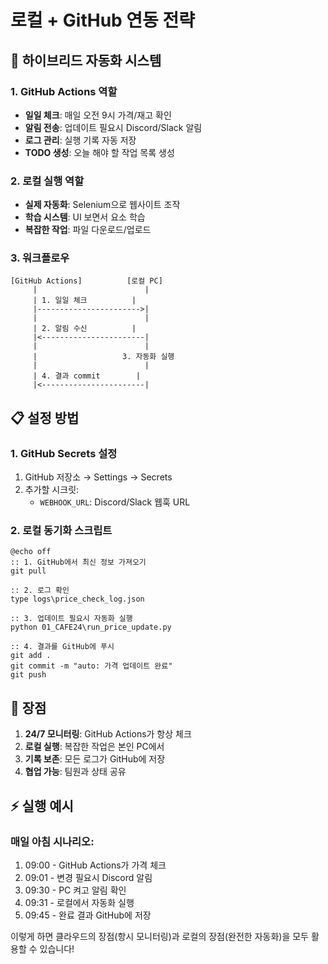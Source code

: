 # 로컬 + GitHub 연동 전략

## 🔄 하이브리드 자동화 시스템

### 1. GitHub Actions 역할
- **일일 체크**: 매일 오전 9시 가격/재고 확인
- **알림 전송**: 업데이트 필요시 Discord/Slack 알림
- **로그 관리**: 실행 기록 자동 저장
- **TODO 생성**: 오늘 해야 할 작업 목록 생성

### 2. 로컬 실행 역할
- **실제 자동화**: Selenium으로 웹사이트 조작
- **학습 시스템**: UI 보면서 요소 학습
- **복잡한 작업**: 파일 다운로드/업로드

### 3. 워크플로우

```
[GitHub Actions]          [로컬 PC]
     |                        |
     | 1. 일일 체크          |
     |----------------------->|
     |                        |
     | 2. 알림 수신          |
     |<-----------------------|
     |                        |
     |                   3. 자동화 실행
     |                        |
     | 4. 결과 commit        |
     |<-----------------------|
```

## 📋 설정 방법

### 1. GitHub Secrets 설정
1. GitHub 저장소 → Settings → Secrets
2. 추가할 시크릿:
   - `WEBHOOK_URL`: Discord/Slack 웹훅 URL

### 2. 로컬 동기화 스크립트

```batch
@echo off
:: 1. GitHub에서 최신 정보 가져오기
git pull

:: 2. 로그 확인
type logs\price_check_log.json

:: 3. 업데이트 필요시 자동화 실행
python 01_CAFE24\run_price_update.py

:: 4. 결과를 GitHub에 푸시
git add .
git commit -m "auto: 가격 업데이트 완료"
git push
```

## 🚀 장점

1. **24/7 모니터링**: GitHub Actions가 항상 체크
2. **로컬 실행**: 복잡한 작업은 본인 PC에서
3. **기록 보존**: 모든 로그가 GitHub에 저장
4. **협업 가능**: 팀원과 상태 공유

## ⚡ 실행 예시

### 매일 아침 시나리오:
1. 09:00 - GitHub Actions가 가격 체크
2. 09:01 - 변경 필요시 Discord 알림
3. 09:30 - PC 켜고 알림 확인
4. 09:31 - 로컬에서 자동화 실행
5. 09:45 - 완료 결과 GitHub에 저장

이렇게 하면 클라우드의 장점(항시 모니터링)과 로컬의 장점(완전한 자동화)을 모두 활용할 수 있습니다!